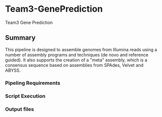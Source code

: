 # Team3-GenePrediction
Team3 Gene Prediction

## Summary 
This pipeline is designed to assemble genomes from Illumina reads using a number of assembly programs and techniques (de novo and reference guided). It also supports the creation of a "meta" assembly, which is a consensus sequence based on assemblies from SPAdes, Velvet and ABYSS.

### Pipeling Requirements

### Script Execution

### Output files

